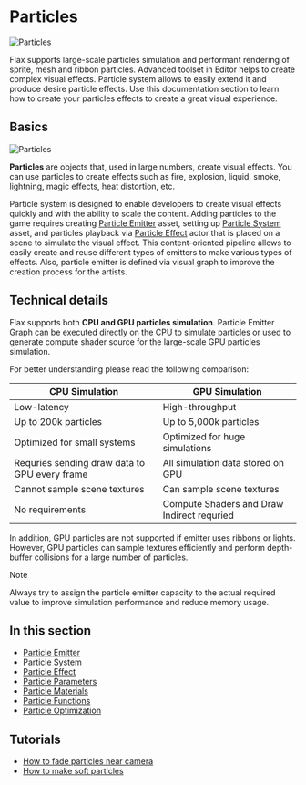 # Particles

![Particles](media/title.jpg)

Flax supports large-scale particles simulation and performant rendering of sprite, mesh and ribbon particles. Advanced toolset in Editor helps to create complex visual effects. Particle system allows to easily extend it and produce desire particle effects. Use this documentation section to learn how to create your particles effects to create a great visual experience.

## Basics

![Particles](media/particles.gif)

**Particles** are objects that, used in large numbers, create visual effects. You can use particles to create effects such as fire, explosion, liquid, smoke, lightning, magic effects, heat distortion, etc.

Particle system is designed to enable developers to create visual effects quickly and with the ability to scale the content. Adding particles to the game requires creating [Particle Emitter](particle-emitter.md) asset, setting up [Particle System](particle-system.md) asset, and particles playback via [Particle Effect](particle-effect.md) actor that is placed on a scene to simulate the visual effect. This content-oriented pipeline allows to easily create and reuse different types of emitters to make various types of effects. Also, particle emitter is defined via visual graph to improve the creation process for the artists.

## Technical details

Flax supports both **CPU and GPU particles simulation**. Particle Emitter Graph can be executed directly on the CPU to simulate particles or used to generate compute shader source for the large-scale GPU particles simulation.

For better understanding please read the following comparison:

| CPU Simulation | GPU Simulation |
|--------|--------|
| Low-latency | High-throughput |
| Up to 200k particles | Up to 5,000k particles |
| Optimized for small systems | Optimized for huge simulations |
| Requries sending draw data to GPU every frame | All simulation data stored on GPU |
| Cannot sample scene textures | Can sample scene textures |
| No requirements | Compute Shaders and Draw Indirect requried |

In addition, GPU particles are not supported if emitter uses ribbons or lights. However, GPU particles can sample textures efficiently and perform depth-buffer collisions for a large number of particles.

>[!Note]
>Always try to assign the particle emitter capacity to the actual required value to improve simulation performance and reduce memory usage.

## In this section

* [Particle Emitter](particle-emitter.md)
* [Particle System](particle-system.md)
* [Particle Effect](particle-effect.md)
* [Particle Parameters](particle-parameters.md)
* [Particle Materials](particle-materials.md)
* [Particle Functions](particle-functions.md)
* [Particle Optimization](particle-optimization.md)

## Tutorials

* [How to fade particles near camera](tutorials/fade-near-camera.md)
* [How to make soft particles](tutorials/soft-particles.md)
